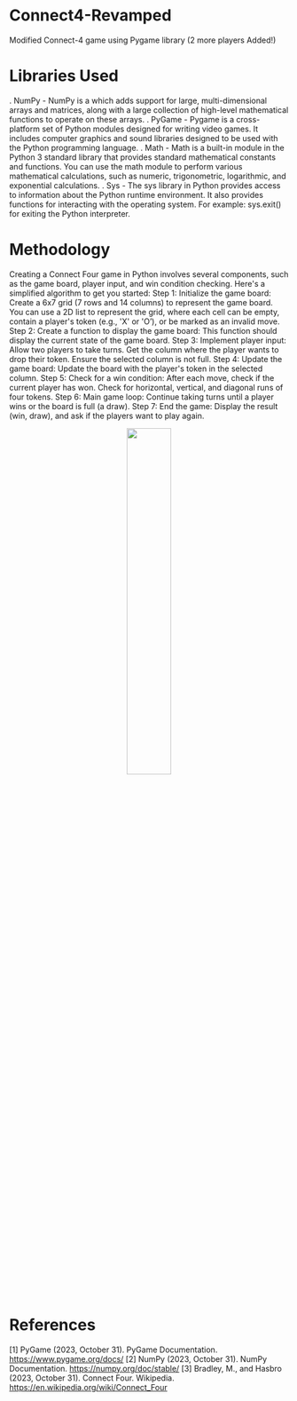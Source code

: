 # Connect4-Revamped
Modified Connect-4 game using Pygame library (2 more players Added!)

# Libraries Used
. NumPy - NumPy is a which adds support for large, multi-dimensional arrays and matrices, along with a large collection of high-level  mathematical functions to operate on these arrays.
. PyGame - Pygame is a cross-platform set of Python modules designed for writing video games. It includes computer graphics and sound libraries designed to be used with the Python programming language.
. Math - Math is a built-in module in the Python 3 standard library that provides standard mathematical constants and functions. You can use the math module to perform various mathematical calculations, such as numeric, trigonometric, logarithmic, and exponential calculations.
. Sys - The sys library in Python provides access to information about the Python runtime environment. It also provides functions for interacting with the operating system. For example: sys.exit() for exiting the Python interpreter.

# Methodology
Creating a Connect Four game in Python involves several components, such as the game board, player input, and win condition checking. Here's a simplified algorithm to get you started:
Step 1: Initialize the game board: Create a 6x7 grid (7 rows and 14 columns) to represent the game board. 
	You can use a 2D list to represent the grid, where each cell can be empty, contain a player's token (e.g., 'X' or 'O’), 	or be marked as an invalid move.
Step 2: Create a function to display the game board: This function should display the current state of the game board.
Step 3: Implement player input: Allow two players to take turns. Get the column where the player wants to drop their token. Ensure the selected column is not full.
Step 4: Update the game board: Update the board with the player's token in the selected column.
Step 5: Check for a win condition: After each move, check if the current player has won. Check for horizontal, vertical, and diagonal runs of four tokens.
Step 6: Main game loop: Continue taking turns until a player wins or the board is full (a draw).
Step 7: End the game: Display the result (win, draw), and ask if the players want to play again.

<p align="center">
  <img width="40%" src="instance1.jpg">
 </p>
 
# References
[1] PyGame (2023, October 31). PyGame Documentation. https://www.pygame.org/docs/
[2] NumPy (2023, October 31). NumPy Documentation. https://numpy.org/doc/stable/
[3] Bradley, M., and Hasbro (2023, October 31). Connect Four. Wikipedia. https://en.wikipedia.org/wiki/Connect_Four




